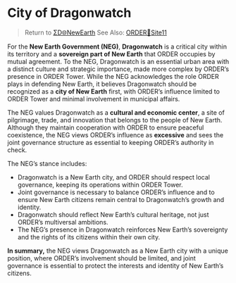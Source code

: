 # City of Dragonwatch

> Return to [ΣD🌐NewEarth](ΣD🌐NewEarth.md)
> See Also: [ORDER🔻Site11](ORDER🔻Site11.md)

For the **New Earth Government (NEG)**, **Dragonwatch** is a critical city within its territory and a **sovereign part of New Earth** that ORDER occupies by mutual agreement. To the NEG, Dragonwatch is an essential urban area with a distinct culture and strategic importance, made more complex by ORDER’s presence in ORDER Tower. While the NEG acknowledges the role ORDER plays in defending New Earth, it believes Dragonwatch should be recognized as a **city of New Earth** first, with ORDER’s influence limited to ORDER Tower and minimal involvement in municipal affairs.

The NEG values Dragonwatch as a **cultural and economic center**, a site of pilgrimage, trade, and innovation that belongs to the people of New Earth. Although they maintain cooperation with ORDER to ensure peaceful coexistence, the NEG views ORDER’s influence as **excessive** and sees the joint governance structure as essential to keeping ORDER’s authority in check.

The NEG’s stance includes:

- Dragonwatch is a New Earth city, and ORDER should respect local governance, keeping its operations within ORDER Tower.
- Joint governance is necessary to balance ORDER’s influence and to ensure New Earth citizens remain central to Dragonwatch’s growth and identity.
- Dragonwatch should reflect New Earth’s cultural heritage, not just ORDER’s multiversal ambitions.
- The NEG’s presence in Dragonwatch reinforces New Earth’s sovereignty and the rights of its citizens within their own city.

**In summary,** the NEG views Dragonwatch as a New Earth city with a unique position, where ORDER’s involvement should be limited, and joint governance is essential to protect the interests and identity of New Earth’s citizens.